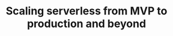 ---
title: "Scaling serverless from MVP to production and beyond"
description: "We will walk you through a journey of developing a geo-challenge platform using serverless framework. 

Why did we choose serverless? 

\"Because everyone is using it..\" is the wrong answer! Because our target was to create a lean product, just to see how people would react to it. Our goal was to build it fast, before someone else builds something around the same idea, with minimum investments. And serverless ticked all these boxes!

We developed for 3 weeks, we launched our mobile game and people loved it! (There were some proud moments where we saw some people near the train station playing it.) And we even sold the product to a team building company. 

Challenges faced once the MVP becomes serious

First, we had to make our serverless architecture stable, and automate the infrastructure. As many developers were working on it, we introduced CI/CD. We also needed to have a test environment and a production environment, and this concept is completely different for serverless.

Our client then came up with requests for new features. We thus created new lambdas for each feature. After a while, we realised we just had a huge distributed monolith system.

When we decided to sell the game again to a different client, we needed to go multi-tenant. How did we manage it? 
One day we woke up to realisation that we had reached the limit of creating resources per stack on AWS! What? How come?

Lessons we learned

Serverless works great, but it needs a different mindset, discipline and a learning curve for the developers, and we will share our experience about the same."
speaker: Aditi Phadke
secondSpeaker: Tristan Le Guillou
bio: "Aditi is a full-stack developer and consultant. She is passionate about applying software craftsmanship, Agile and Devops principles to her missions.
Over past few years, she has helped organisations in building multi tenant, Paas, Saas and Faas solutions."
image: /images/speakers/Aditi_Phadke_(co_presenter).jpg
---